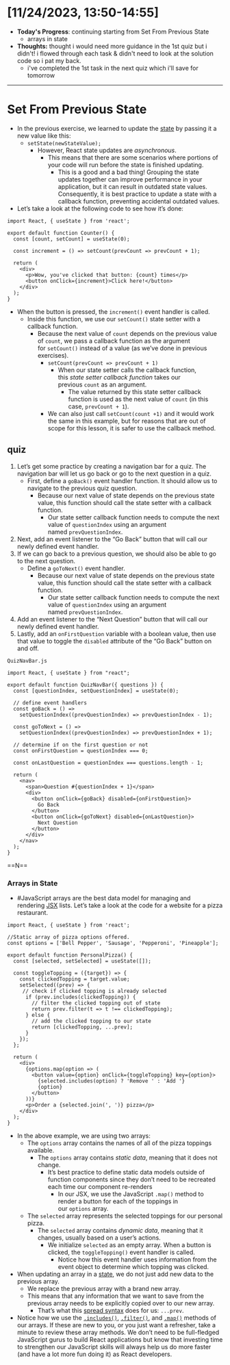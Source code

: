 # [11/24/2023, 13:50-14:55]
- **Today's Progress**: continuing starting from Set From Previous State
	- arrays in state
- **Thoughts:** thought i would need more guidance in the 1st quiz but i didn't! i flowed through each task & didn't need to look at the solution code so i pat my back. 
	- i've completed the 1st task in the next quiz which i'll save for tomorrow
---
# Set From Previous State
- In the previous exercise, we learned to update the [state](https://www.codecademy.com/resources/docs/react/state) by passing it a new value like this:
	- `setState(newStateValue);`
		- However, React state updates are _asynchronous_.
			- This means that there are some scenarios where portions of your code will run before the state is finished updating.
				- This is a good and a bad thing! Grouping the state updates together can improve performance in your application, but it can result in outdated state values. Consequently, it is best practice to update a state with a callback function, preventing accidental outdated values.
- Let’s take a look at the following code to see how it’s done:
```
import React, { useState } from 'react';
 
export default function Counter() {
  const [count, setCount] = useState(0);
 
  const increment = () => setCount(prevCount => prevCount + 1);
 
  return (
    <div>
      <p>Wow, you've clicked that button: {count} times</p>
      <button onClick={increment}>Click here!</button>
    </div>
  );
}
```
- When the button is pressed, the `increment()` event handler is called.
	- Inside this function, we use our `setCount()` state setter with a callback function.
		- Because the next value of `count` depends on the previous value of `count`, we pass a callback function as the argument for `setCount()` instead of a value (as we’ve done in previous exercises).
			- `setCount(prevCount => prevCount + 1)`
				- When our state setter calls the callback function, this _state setter callback function_ takes our previous `count` as an argument.
					- The value returned by this state setter callback function is used as the next value of `count` (in this case, `prevCount + 1`).
			- We can also just call `setCount(count +1)` and it would work the same in this example, but for reasons that are out of scope for this lesson, it is safer to use the callback method.
## quiz
1. Let’s get some practice by creating a navigation bar for a quiz. The navigation bar will let us go back or go to the next question in a quiz.
	- First, define a `goBack()` event handler function. It should allow us to navigate to the previous quiz question.
		- Because our next value of state depends on the previous state value, this function should call the state setter with a callback function.
			- Our state setter callback function needs to compute the next value of `questionIndex` using an argument named `prevQuestionIndex`.
2. Next, add an event listener to the “Go Back” button that will call our newly defined event handler.
3. If we can go back to a previous question, we should also be able to go to the next question.
	- Define a `goToNext()` event handler.
		- Because our next value of state depends on the previous state value, this function should call the state setter with a callback function.
			- Our state setter callback function needs to compute the next value of `questionIndex` using an argument named `prevQuestionIndex`.
4. Add an event listener to the “Next Question” button that will call our newly defined event handler.
5. Lastly, add an `onFirstQuestion` variable with a boolean value, then use that value to toggle the `disabled` attribute of the “Go Back” button on and off.
```
QuizNavBar.js

import React, { useState } from "react";

export default function QuizNavBar({ questions }) {
  const [questionIndex, setQuestionIndex] = useState(0);

  // define event handlers
  const goBack = () =>
    setQuestionIndex((prevQuestionIndex) => prevQuestionIndex - 1);

  const goToNext = () =>
    setQuestionIndex((prevQuestionIndex) => prevQuestionIndex + 1);

  // determine if on the first question or not
  const onFirstQuestion = questionIndex === 0;

  const onLastQuestion = questionIndex === questions.length - 1;

  return (
    <nav>
      <span>Question #{questionIndex + 1}</span>
      <div>
        <button onClick={goBack} disabled={onFirstQuestion}>
          Go Back
        </button>
        <button onClick={goToNext} disabled={onLastQuestion}>
          Next Question
        </button>
      </div>
    </nav>
  );
}

```
==N==
### Arrays in State
- #JavaScript arrays are the best data model for managing and rendering [JSX](https://www.codecademy.com/resources/docs/react/jsx) lists. Let’s take a look at the code for a website for a pizza restaurant.
```
import React, { useState } from 'react';

//Static array of pizza options offered. 
const options = ['Bell Pepper', 'Sausage', 'Pepperoni', 'Pineapple'];

export default function PersonalPizza() {
  const [selected, setSelected] = useState([]);

  const toggleTopping = ({target}) => {
    const clickedTopping = target.value;
    setSelected((prev) => {
     // check if clicked topping is already selected
      if (prev.includes(clickedTopping)) {
        // filter the clicked topping out of state
        return prev.filter(t => t !== clickedTopping);
      } else {
        // add the clicked topping to our state
        return [clickedTopping, ...prev];
      }
    });
  };

  return (
    <div>
      {options.map(option => (
        <button value={option} onClick={toggleTopping} key={option}>
          {selected.includes(option) ? 'Remove ' : 'Add '}
          {option}
        </button>
      ))}
      <p>Order a {selected.join(', ')} pizza</p>
    </div>
  );
}

```
- In the above example, we are using two arrays:
	- The `options` array contains the names of all of the pizza toppings available.
		- The `options` array contains _static data_, meaning that it does not change.
			- It’s best practice to define static data models outside of function components since they don’t need to be recreated each time our component re-renders
				- In our JSX, we use the JavaScript `.map()` method to render a button for each of the toppings in our `options` array.
	- The `selected` array represents the selected toppings for our personal pizza.
		- The `selected` array contains _dynamic data_, meaning that it changes, usually based on a user’s actions.
			- We initialize `selected` as an empty array. When a button is clicked, the `toggleTopping()` event handler is called.
				- Notice how this event handler uses information from the event object to determine which topping was clicked.
- When updating an array in a [state](https://www.codecademy.com/resources/docs/react/state), we do not just add new data to the previous array.
	- We replace the previous array with a brand new array.
	- This means that any information that we want to save from the previous array needs to be explicitly copied over to our new array.
		- That’s what this [spread syntax](https://developer.mozilla.org/en-US/docs/Web/JavaScript/Reference/Operators/Spread_syntax) does for us: `...prev`.
- Notice how we use the [`.includes()`](https://developer.mozilla.org/en-US/docs/Web/JavaScript/Reference/Global_Objects/Array/includes), [`.filter()`](https://developer.mozilla.org/en-US/docs/Web/JavaScript/Reference/Global_Objects/Array/filter), and [`.map()`](https://developer.mozilla.org/en-US/docs/Web/JavaScript/Reference/Global_Objects/Array/map) methods of our arrays. If these are new to you, or you just want a refresher, take a minute to review these array methods. We don’t need to be full-fledged JavaScript gurus to build React applications but know that investing time to strengthen our JavaScript skills will always help us do more faster (and have a lot more fun doing it) as React developers.













































